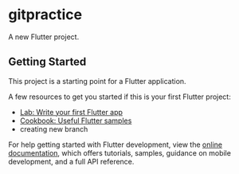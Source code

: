 # gitpractice

A new Flutter project.

## Getting Started

This project is a starting point for a Flutter application.

A few resources to get you started if this is your first Flutter project:

- [Lab: Write your first Flutter app](https://docs.flutter.dev/get-started/codelab)
- [Cookbook: Useful Flutter samples](https://docs.flutter.dev/cookbook)
- creating new branch 

For help getting started with Flutter development, view the
[online documentation](https://docs.flutter.dev/), which offers tutorials,
samples, guidance on mobile development, and a full API reference.
